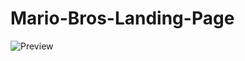 # Mario-Bros-Landing-Page

![Preview](https://github.com/MaduSales/Mario-Bros-Landing-Page/assets/166547195/7e7381a7-c32c-4273-b242-b7c8aacb0663)
